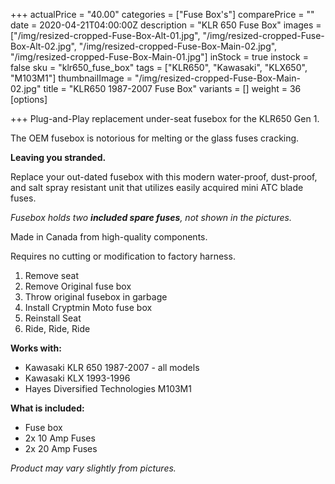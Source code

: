 +++
actualPrice = "40.00"
categories = ["Fuse Box's"]
comparePrice = ""
date = 2020-04-21T04:00:00Z
description = "KLR 650 Fuse Box"
images = ["/img/resized-cropped-Fuse-Box-Alt-01.jpg", "/img/resized-cropped-Fuse-Box-Alt-02.jpg", "/img/resized-cropped-Fuse-Box-Main-02.jpg", "/img/resized-cropped-Fuse-Box-Main-01.jpg"]
inStock = true
instock = false
sku = "klr650_fuse_box"
tags = ["KLR650", "Kawasaki", "KLX650", "M103M1"]
thumbnailImage = "/img/resized-cropped-Fuse-Box-Main-02.jpg"
title = "KLR650 1987-2007 Fuse Box"
variants = []
weight = 36
[options]

+++
Plug-and-Play replacement under-seat fusebox for the KLR650 Gen 1.

The OEM fusebox is notorious for melting or the glass fuses cracking.

**Leaving you stranded.**

Replace your out-dated fusebox with this modern water-proof, dust-proof, and salt spray resistant unit that utilizes easily acquired mini ATC blade fuses.

_Fusebox holds two **included spare fuses**, not shown in the pictures._

Made in Canada from high-quality components.

Requires no cutting or modification to factory harness.

1. Remove seat
2. Remove Original fuse box
3. Throw original fusebox in garbage
4. Install Cryptmin Moto fuse box
5. Reinstall Seat
6. Ride, Ride, Ride

**Works with:**

* Kawasaki KLR 650 1987-2007 - all models
* Kawasaki KLX 1993-1996
* Hayes Diversified Technologies M103M1

**What is included:**

* Fuse box
* 2x 10 Amp Fuses
* 2x 20 Amp Fuses

_Product may vary slightly from pictures._ 
